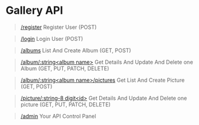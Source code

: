 # Gallery API

> [/register](http://stadiumticket.ir/register) Register User (POST)

> [/login](http://stadiumticket.ir/login) Login User (POST)

> [/albums](http://stadiumticket.ir/albums) List And Create Album (GET, POST)

> [/album/:string\<album name>](http://stadiumticket.ir/album/string) Get Details And Update And Delete one Album (GET, PUT, PATCH, DELETE)

> [/album/:string\<album name>/pictures](http://stadiumticket.ir/album/album_name/pictures) Get List And Create Picture (GET, POST)

> [/picture/:string-8 digit\<id>](http://stadiumticket.ir/picture/88888888) Get Details And Update And Delete one picture (GET, PUT, PATCH, DELETE)

> [/admin](http://stadiumticket.ir/admin) Your API Control Panel